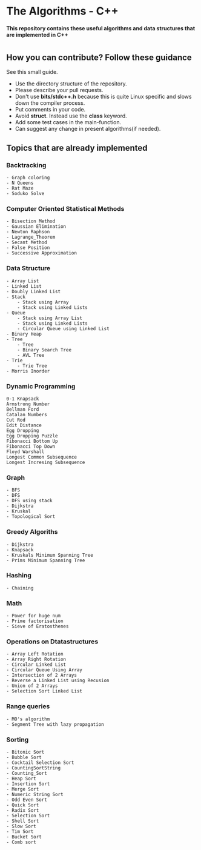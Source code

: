 # The Algorithms - C++ 

#### This repository contains these useful algorithms and data structures that are implemented in C++

#


## How you can contribute? Follow these guidance
See this small guide.

* Use the directory structure of the repository.
* Please describe your pull requests. 
* Don't use **bits/stdc++.h** because this is quite Linux specific and slows down the compiler process.
* Put comments in your code.
* Avoid **struct**. Instead use the **class** keyword.
* Add some test cases in the main-function.
* Can suggest any change in present algorithms(if needed).

## Topics that are already implemented

### Backtracking

```
- Graph coloring
- N Queens
- Rat Maze
- Soduko Solve
```

### Computer Oriented Statistical Methods

```
- Bisection Method
- Gaussian Elimination
- Newton Raphson
- Lagrange_Theorem
- Secant Method
- False Position
- Successive Approximation
```

### Data Structure
```
- Array List
- Linked List
- Doubly Linked List
- Stack
	- Stack using Array
	- Stack using Linked Lists
- Queue
	- Stack using Array List
	- Stack using Linked Lists
	- Circular Queue using Linked List
- Binary Heap
- Tree
	- Tree
	- Binary Search Tree
	- AVL Tree
- Trie
	- Trie Tree
- Morris Inorder

```

### Dynamic Programming

```
0-1 Knapsack
Armstrong Number
Bellman Ford
Catalan Numbers
Cut Rod
Edit Distance
Egg Dropping
Egg Dropping Puzzle
Fibonacci Bottom Up
Fibonacci Top Down
Floyd Warshall
Longest Common Subsequence
Longest Incresing Subsequence
```

### Graph
```
- BFS
- DFS
- DFS using stack
- Dijkstra
- Kruskal
- Topological Sort
```

### Greedy Algoriths
```
- Dijkstra
- Knapsack
- Kruskals Minimum Spanning Tree
- Prims Minimum Spanning Tree
```

### Hashing
```
- Chaining
```

### Math

```
- Power for huge num
- Prime factorisation
- Sieve of Eratosthenes
```

### Operations on Dtatastructures
```
- Array Left Rotation
- Array Right Rotation
- Circular Linked List
- Circular Queue Using Array
- Intersection of 2 Arrays
- Reverse a Linked List using Recusion
- Union of 2 Arrays
- Selection Sort Linked List
```

### Range queries
```
- MO's algorithm
- Segment Tree with lazy propagation
```

### Sorting
```
- Bitonic Sort
- Bubble Sort
- Cocktail Selection Sort
- CountingSortString
- Counting_Sort
- Heap Sort
- Insertion Sort
- Merge Sort
- Numeric String Sort
- Odd Even Sort
- Quick Sort
- Radix Sort
- Selection Sort
- Shell Sort
- Slow Sort
- Tim Sort
- Bucket Sort
- Comb sort
```



